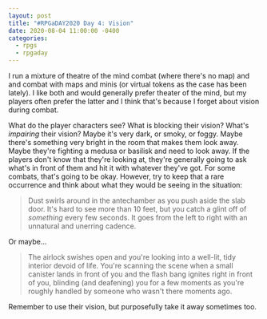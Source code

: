 ```yaml
---
layout: post
title: "#RPGaDAY2020 Day 4: Vision"
date: 2020-08-04 11:00:00 -0400
categories:
  - rpgs
  - rpgaday
---
```


I run a mixture of theatre of the mind combat (where there's no map) and and combat with maps and minis (or virtual tokens as the case has been lately). I like both and would generally prefer theater of the mind, but my players often prefer the latter and I think that's because I forget about vision during combat.

What do the player characters see? What is blocking their vision? What's _impairing_ their vision? Maybe it's very dark, or smoky, or foggy. Maybe there's something very bright in the room that makes them look away. Maybe they're fighting a medusa or basilisk and need to look away. If the players don't know that they're looking at, they're generally going to ask what's in front of them and hit it with whatever they've got. For some combats, that's going to be okay. However, try to keep that a rare occurrence and think about what they would be seeing in the situation:

> Dust swirls around in the antechamber as you push aside the slab door. It's hard to see more than 10 feet, but you catch a glint off of _something_ every few seconds. It goes from the left to right with an unnatural and unerring cadence.

Or maybe...

> The airlock swishes open and you're looking into a well-lit, tidy interior devoid of life. You're scanning the scene when a small canister lands in front of you and the flash bang ignites right in front of you, blinding (and deafening) you for a few moments as you're roughly handled by someone who wasn't there moments ago.

Remember to use their vision, but purposefully take it away sometimes too.
